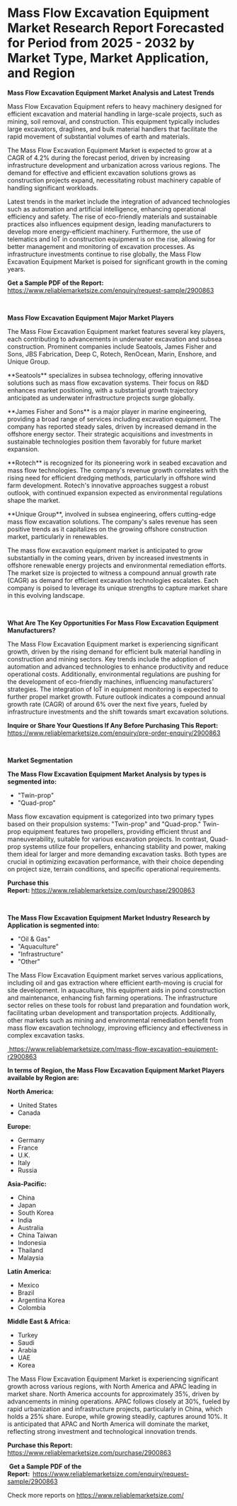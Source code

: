 <p><h1>Mass Flow Excavation Equipment Market Research Report Forecasted for Period from 2025 -  2032 by Market Type, Market Application, and Region</h1></p><p><strong>Mass Flow Excavation Equipment Market Analysis and Latest Trends</strong></p>
<p><p>Mass Flow Excavation Equipment refers to heavy machinery designed for efficient excavation and material handling in large-scale projects, such as mining, soil removal, and construction. This equipment typically includes large excavators, draglines, and bulk material handlers that facilitate the rapid movement of substantial volumes of earth and materials. </p><p>The Mass Flow Excavation Equipment Market is expected to grow at a CAGR of 4.2% during the forecast period, driven by increasing infrastructure development and urbanization across various regions. The demand for effective and efficient excavation solutions grows as construction projects expand, necessitating robust machinery capable of handling significant workloads. </p><p>Latest trends in the market include the integration of advanced technologies such as automation and artificial intelligence, enhancing operational efficiency and safety. The rise of eco-friendly materials and sustainable practices also influences equipment design, leading manufacturers to develop more energy-efficient machinery. Furthermore, the use of telematics and IoT in construction equipment is on the rise, allowing for better management and monitoring of excavation processes. As infrastructure investments continue to rise globally, the Mass Flow Excavation Equipment Market is poised for significant growth in the coming years.</p></p>
<p><strong>Get a Sample PDF of the Report:&nbsp;</strong> <a href="https://www.reliablemarketsize.com/enquiry/request-sample/2900863?utm_campaign=2439&utm_medium=2&utm_source=Github&utm_content=ia&utm_term=16032025&utm_id=mass-flow-excavation-equipment">https://www.reliablemarketsize.com/enquiry/request-sample/2900863</a></p>
<p>&nbsp;</p>
<p><strong>Mass Flow Excavation Equipment Major Market Players</strong></p>
<p><p>The Mass Flow Excavation Equipment market features several key players, each contributing to advancements in underwater excavation and subsea construction. Prominent companies include Seatools, James Fisher and Sons, JBS Fabrication, Deep C, Rotech, RenOcean, Marin, Enshore, and Unique Group.</p><p>**Seatools** specializes in subsea technology, offering innovative solutions such as mass flow excavation systems. Their focus on R&D enhances market positioning, with a substantial growth trajectory anticipated as underwater infrastructure projects surge globally.</p><p>**James Fisher and Sons** is a major player in marine engineering, providing a broad range of services including excavation equipment. The company has reported steady sales, driven by increased demand in the offshore energy sector. Their strategic acquisitions and investments in sustainable technologies position them favorably for future market expansion.</p><p>**Rotech** is recognized for its pioneering work in seabed excavation and mass flow technologies. The company's revenue growth correlates with the rising need for efficient dredging methods, particularly in offshore wind farm development. Rotech's innovative approaches suggest a robust outlook, with continued expansion expected as environmental regulations shape the market.</p><p>**Unique Group**, involved in subsea engineering, offers cutting-edge mass flow excavation solutions. The company's sales revenue has seen positive trends as it capitalizes on the growing offshore construction market, particularly in renewables.</p><p>The mass flow excavation equipment market is anticipated to grow substantially in the coming years, driven by increased investments in offshore renewable energy projects and environmental remediation efforts. The market size is projected to witness a compound annual growth rate (CAGR) as demand for efficient excavation technologies escalates. Each company is poised to leverage its unique strengths to capture market share in this evolving landscape.</p></p>
<p>&nbsp;</p>
<p><strong>What Are The Key Opportunities For Mass Flow Excavation Equipment Manufacturers?</strong></p>
<p><p>The Mass Flow Excavation Equipment market is experiencing significant growth, driven by the rising demand for efficient bulk material handling in construction and mining sectors. Key trends include the adoption of automation and advanced technologies to enhance productivity and reduce operational costs. Additionally, environmental regulations are pushing for the development of eco-friendly machines, influencing manufacturers’ strategies. The integration of IoT in equipment monitoring is expected to further propel market growth. Future outlook indicates a compound annual growth rate (CAGR) of around 6% over the next five years, fueled by infrastructure investments and the shift towards smart excavation solutions.</p></p>
<p><strong>Inquire or Share Your Questions If Any Before Purchasing This Report:</strong> <a href="https://www.reliablemarketsize.com/enquiry/pre-order-enquiry/2900863?utm_campaign=2439&utm_medium=2&utm_source=Github&utm_content=ia&utm_term=16032025&utm_id=mass-flow-excavation-equipment">https://www.reliablemarketsize.com/enquiry/pre-order-enquiry/2900863</a></p>
<p>&nbsp;</p>
<p><strong>Market Segmentation</strong></p>
<p><strong>The Mass Flow Excavation Equipment Market Analysis by types is segmented into:</strong></p>
<p><ul><li>"Twin-prop"</li><li>"Quad-prop"</li></ul></p>
<p><p>Mass flow excavation equipment is categorized into two primary types based on their propulsion systems: "Twin-prop" and "Quad-prop." Twin-prop equipment features two propellers, providing efficient thrust and maneuverability, suitable for various excavation projects. In contrast, Quad-prop systems utilize four propellers, enhancing stability and power, making them ideal for larger and more demanding excavation tasks. Both types are crucial in optimizing excavation performance, with their choice depending on project size, terrain conditions, and specific operational requirements.</p></p>
<p><strong>Purchase this Report:&nbsp;</strong><a href="https://www.reliablemarketsize.com/purchase/2900863?utm_campaign=2439&utm_medium=2&utm_source=Github&utm_content=ia&utm_term=16032025&utm_id=mass-flow-excavation-equipment">https://www.reliablemarketsize.com/purchase/2900863</a></p>
<p>&nbsp;</p>
<p><strong>The Mass Flow Excavation Equipment Market Industry Research by Application is segmented into:</strong></p>
<p><ul><li>"Oil & Gas"</li><li>"Aquaculture"</li><li>"Infrastructure"</li><li>"Other"</li></ul></p>
<p><p>The Mass Flow Excavation Equipment market serves various applications, including oil and gas extraction where efficient earth-moving is crucial for site development. In aquaculture, this equipment aids in pond construction and maintenance, enhancing fish farming operations. The infrastructure sector relies on these tools for robust land preparation and foundation work, facilitating urban development and transportation projects. Additionally, other markets such as mining and environmental remediation benefit from mass flow excavation technology, improving efficiency and effectiveness in complex excavation tasks.</p></p>
<p><a href="https://www.reliablemarketsize.com/mass-flow-excavation-equipment-r2900863?utm_campaign=2439&utm_medium=2&utm_source=Github&utm_content=ia&utm_term=16032025&utm_id=mass-flow-excavation-equipment">&nbsp;https://www.reliablemarketsize.com/mass-flow-excavation-equipment-r2900863</a></p>
<p><strong>In terms of Region, the Mass Flow Excavation Equipment Market Players available by Region are:</strong></p>
<p>
    <p> <strong> North America: </strong>
        <ul>
            <li>United States</li>
            <li>Canada</li>
        </ul>
        </p> 
    <p> <strong> Europe: </strong>
        <ul>
            <li>Germany</li>
            <li>France</li>
            <li>U.K.</li>
            <li>Italy</li>
            <li>Russia</li>
        </ul>
        </p> 
    <p> <strong> Asia-Pacific: </strong>
        <ul>
            <li>China</li>
            <li>Japan</li>
            <li>South Korea</li>
            <li>India</li>
            <li>Australia</li>
            <li>China Taiwan</li>
            <li>Indonesia</li>
            <li>Thailand</li>
            <li>Malaysia</li>
        </ul>
        </p> 
    <p> <strong> Latin America: </strong>
        <ul>
            <li>Mexico</li>
            <li>Brazil</li>
            <li>Argentina Korea</li>
            <li>Colombia</li>
        </ul>
        </p> 
    <p> <strong> Middle East & Africa: </strong>
        <ul>
            <li>Turkey</li>
            <li>Saudi</li>
            <li>Arabia</li>
            <li>UAE</li>
            <li>Korea</li>
        </ul>
    </p>
    </p>
<p><p>The Mass Flow Excavation Equipment Market is experiencing significant growth across various regions, with North America and APAC leading in market share. North America accounts for approximately 35%, driven by advancements in mining operations. APAC follows closely at 30%, fueled by rapid urbanization and infrastructure projects, particularly in China, which holds a 25% share. Europe, while growing steadily, captures around 10%. It is anticipated that APAC and North America will dominate the market, reflecting strong investment and technological innovation trends.</p></p>
<p><strong>Purchase this Report: </strong><a href="https://www.reliablemarketsize.com/purchase/2900863?utm_campaign=2439&utm_medium=2&utm_source=Github&utm_content=ia&utm_term=16032025&utm_id=mass-flow-excavation-equipment">https://www.reliablemarketsize.com/purchase/2900863</a></p>
<p>&nbsp;<strong>Get a Sample PDF of the Report:&nbsp;&nbsp;</strong><a href="https://www.reliablemarketsize.com/enquiry/request-sample/2900863?utm_campaign=2439&utm_medium=2&utm_source=Github&utm_content=ia&utm_term=16032025&utm_id=mass-flow-excavation-equipment">https://www.reliablemarketsize.com/enquiry/request-sample/2900863</a></p>
<p><strong></strong></p>
<p>Check more reports on <a href="https://www.reliablemarketsize.com/?utm_campaign=2439&utm_medium=2&utm_source=Github&utm_content=ia&utm_term=16032025&utm_id=mass-flow-excavation-equipment">https://www.reliablemarketsize.com/</a></p>